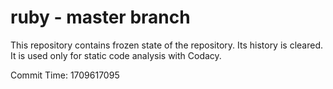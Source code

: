 # ruby - master branch

This repository contains frozen state of the repository.
Its history is cleared. It is used only for static code
analysis with Codacy.

Commit Time: 1709617095